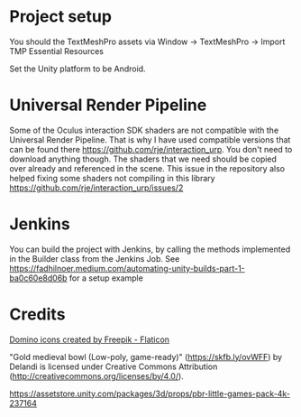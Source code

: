 # Project setup
You should the TextMeshPro assets via Window -> TextMeshPro -> Import TMP Essential Resources

Set the Unity platform to be Android.

# Universal Render Pipeline
Some of the Oculus interaction SDK shaders are not compatible with the Universal Render Pipeline. That is why I have used compatible versions that can be found there https://github.com/rje/interaction_urp. You don't need to download anything though. The shaders that we need should be copied over already and referenced in the scene. This issue in the repository also helped fixing some shaders not compiling in this library https://github.com/rje/interaction_urp/issues/2

# Jenkins
You can build the project with Jenkins, by calling the methods implemented in the Builder class from the Jenkins Job. See https://fadhilnoer.medium.com/automating-unity-builds-part-1-ba0c60e8d06b for a setup example

# Credits
<a href="https://www.flaticon.com/free-icons/domino" title="domino icons">Domino icons created by Freepik - Flaticon</a>

"Gold medieval bowl (Low-poly, game-ready)" (https://skfb.ly/ovWFF) by Delandi is licensed under Creative Commons Attribution (http://creativecommons.org/licenses/by/4.0/).

https://assetstore.unity.com/packages/3d/props/pbr-little-games-pack-4k-237164